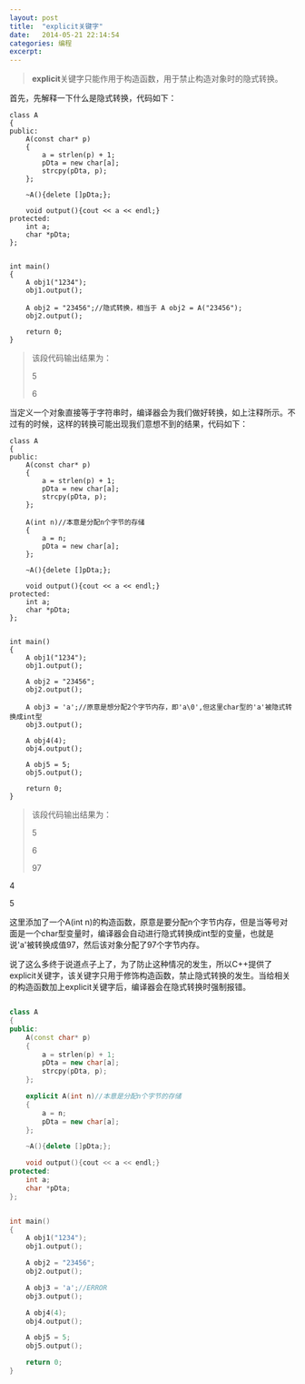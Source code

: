 ```yaml
---
layout: post
title:  "explicit关键字"
date:   2014-05-21 22:14:54
categories: 编程
excerpt: 
---
```


>**explicit**关键字只能作用于构造函数，用于禁止构造对象时的隐式转换。

首先，先解释一下什么是隐式转换，代码如下：


	class A
	{
	public:
		A(const char* p)
		{
			a = strlen(p) + 1;
			pDta = new char[a];
			strcpy(pDta, p);
		};

		~A(){delete []pDta;};

		void output(){cout << a << endl;}
	protected:
		int a;
		char *pDta;
	};


	int main()
	{
		A obj1("1234");
		obj1.output();

		A obj2 = "23456";//隐式转换，相当于 A obj2 = A("23456");
		obj2.output();

		return 0;
	}


>该段代码输出结果为：
>
>5
>
>6

当定义一个对象直接等于字符串时，编译器会为我们做好转换，如上注释所示。不过有的时候，这样的转换可能出现我们意想不到的结果，代码如下：


	class A
	{
	public:
		A(const char* p)
		{
			a = strlen(p) + 1;
			pDta = new char[a];
			strcpy(pDta, p);
		};

		A(int n)//本意是分配n个字节的存储
		{
			a = n;
			pDta = new char[a];
		};

		~A(){delete []pDta;};

		void output(){cout << a << endl;}
	protected:
		int a;
		char *pDta;
	};


	int main()
	{
		A obj1("1234");
		obj1.output();

		A obj2 = "23456";
		obj2.output();

		A obj3 = 'a';//原意是想分配2个字节内存，即'a\0',但这里char型的'a'被隐式转换成int型
		obj3.output();

		A obj4(4);
		obj4.output();

		A obj5 = 5;
		obj5.output();

		return 0;
	}


>该段代码输出结果为：
>
>5
>
>6
>
>97
>
4
>
5

这里添加了一个A(int n)的构造函数，原意是要分配n个字节内存，但是当等号对面是一个char型变量时，编译器会自动进行隐式转换成int型的变量，也就是说'a'被转换成值97，然后该对象分配了97个字节内存。

说了这么多终于说道点子上了，为了防止这种情况的发生，所以C++提供了explicit关键字，该关键字只用于修饰构造函数，禁止隐式转换的发生。当给相关的构造函数加上explicit关键字后，编译器会在隐式转换时强制报错。

```cpp

class A
{
public:
	A(const char* p)
	{
		a = strlen(p) + 1;
		pDta = new char[a];
		strcpy(pDta, p);
	};

	explicit A(int n)//本意是分配n个字节的存储
	{
		a = n;
		pDta = new char[a];
	};

	~A(){delete []pDta;};

	void output(){cout << a << endl;}
protected:
	int a;
	char *pDta;
};


int main()
{
	A obj1("1234");
	obj1.output();

	A obj2 = "23456";
	obj2.output();

	A obj3 = 'a';//ERROR
	obj3.output();

	A obj4(4);
	obj4.output();

	A obj5 = 5;
	obj5.output();

	return 0;
}

```

